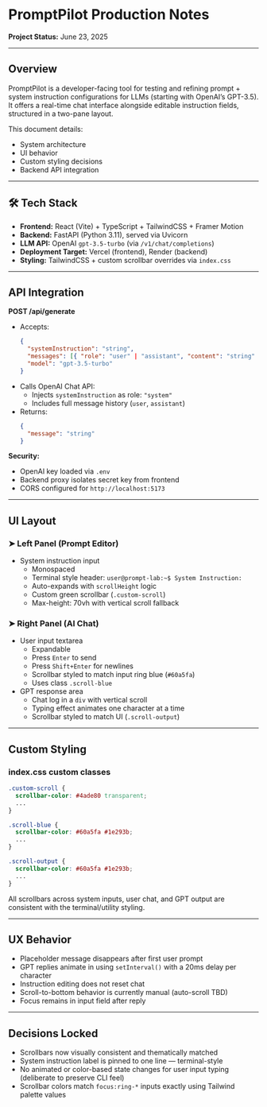 
# PromptPilot Production Notes  

**Project Status:** June 23, 2025

---

## Overview

PromptPilot is a developer-facing tool for testing and refining prompt + system instruction configurations for LLMs (starting with OpenAI’s GPT-3.5).  
It offers a real-time chat interface alongside editable instruction fields, structured in a two-pane layout.

This document details:
- System architecture
- UI behavior
- Custom styling decisions
- Backend API integration

---

## 🛠️ Tech Stack

- **Frontend:** React (Vite) + TypeScript + TailwindCSS + Framer Motion
- **Backend:** FastAPI (Python 3.11), served via Uvicorn
- **LLM API:** OpenAI `gpt-3.5-turbo` (via `/v1/chat/completions`)
- **Deployment Target:** Vercel (frontend), Render (backend)
- **Styling:** TailwindCSS + custom scrollbar overrides via `index.css`

---

## API Integration

**POST /api/generate**

- Accepts:
  ```json
  {
    "systemInstruction": "string",
    "messages": [{ "role": "user" | "assistant", "content": "string" }],
    "model": "gpt-3.5-turbo"
  }
  ```
- Calls OpenAI Chat API:
  - Injects `systemInstruction` as role: `"system"`
  - Includes full message history (`user`, `assistant`)
- Returns:
  ```json
  {
    "message": "string"
  }
  ```

**Security:**
- OpenAI key loaded via `.env`
- Backend proxy isolates secret key from frontend
- CORS configured for `http://localhost:5173`

---

## UI Layout

### ➤ Left Panel (Prompt Editor)

- System instruction input
  - Monospaced
  - Terminal style header: `user@prompt-lab:~$ System Instruction:`
  - Auto-expands with `scrollHeight` logic
  - Custom green scrollbar (`.custom-scroll`)
  - Max-height: 70vh with vertical scroll fallback

### ➤ Right Panel (AI Chat)

- User input textarea
  - Expandable
  - Press `Enter` to send
  - Press `Shift+Enter` for newlines
  - Scrollbar styled to match input ring blue (`#60a5fa`)
  - Uses class `.scroll-blue`
- GPT response area
  - Chat log in a `div` with vertical scroll
  - Typing effect animates one character at a time
  - Scrollbar styled to match UI (`.scroll-output`)

---

## Custom Styling

### index.css custom classes

```css
.custom-scroll {
  scrollbar-color: #4ade80 transparent;
  ...
}

.scroll-blue {
  scrollbar-color: #60a5fa #1e293b;
  ...
}

.scroll-output {
  scrollbar-color: #60a5fa #1e293b;
  ...
}
```

All scrollbars across system inputs, user chat, and GPT output are consistent with the terminal/utility styling.

---

## UX Behavior

- Placeholder message disappears after first user prompt
- GPT replies animate in using `setInterval()` with a 20ms delay per character
- Instruction editing does not reset chat
- Scroll-to-bottom behavior is currently manual (auto-scroll TBD)
- Focus remains in input field after reply

---

## Decisions Locked

- Scrollbars now visually consistent and thematically matched
- System instruction label is pinned to one line — terminal-style
- No animated or color-based state changes for user input typing (deliberate to preserve CLI feel)
- Scrollbar colors match `focus:ring-*` inputs exactly using Tailwind palette values
